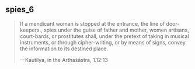 ## spies_6
> If a mendicant woman is stopped at the entrance, the line of door-keepers., spies under the guise of father and mother, women artisans, court-bards, or prostitutes shall, under the pretext of taking in musical instruments, or through cipher-writing, or by means of signs, convey the information to its destined place.
> 
> —Kautilya, in the Arthaśāstra, 1.12:13